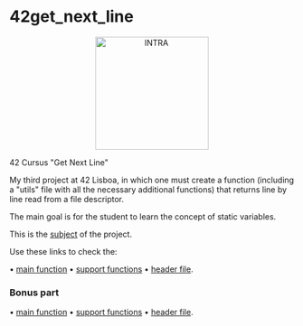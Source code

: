 # 42get_next_line
</p>
<div align="center">
<picture>
<source media="(prefers-color-scheme: dark)" srcset="https://user-images.githubusercontent.com/114630189/199824676-5b6523b2-fe41-4990-a415-bf6b88c9c2d0.svg" height="200px">
<source media="(prefers-color-scheme: light)" srcset="https://user-images.githubusercontent.com/114630189/199824808-106f57b2-e29f-4612-98d5-7b9ad719c1b5.svg" height="200px">
<img alt="INTRA" src="https://user-images.githubusercontent.com/114630189/199824676-5b6523b2-fe41-4990-a415-bf6b88c9c2d0.svg" height="200px">
</picture>
</div>
</p>
42 Cursus "Get Next Line"</p>
</p>
My third project at 42 Lisboa, in which one must create a function (including a "utils" file with all the necessary additional functions) that returns line by line read from a file descriptor.

The main goal is for the student to learn the concept of static variables.
</p>

This is the [subject](https://github.com/zecalejo/42get_next_line/blob/master/en.subject.pdf) of the project.
</p>

Use these links to check the:
</p>

&#x2022; [main function](https://github.com/zecalejo/42get_next_line/blob/master/get_next_line.c)
&#x2022; [support functions](https://github.com/zecalejo/42get_next_line/blob/master/get_next_line_utils.c)
&#x2022; [header file](https://github.com/zecalejo/42get_next_line/blob/master/get_next_line.h).

### Bonus part

&#x2022; [main function](https://github.com/zecalejo/42get_next_line/blob/master/get_next_line_bonus.c)
&#x2022; [support functions](https://github.com/zecalejo/42get_next_line/blob/master/get_next_line_utils_bonus.c)
&#x2022; [header file](https://github.com/zecalejo/42get_next_line/blob/master/get_next_line_bonus.h).